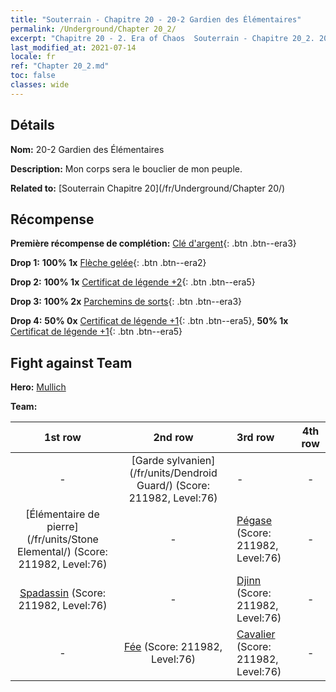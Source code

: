 ```yaml
---
title: "Souterrain - Chapitre 20 - 20-2 Gardien des Élémentaires"
permalink: /Underground/Chapter 20_2/
excerpt: "Chapitre 20 - 2. Era of Chaos  Souterrain - Chapitre 20_2. 20-2 Gardien des Élémentaires"
last_modified_at: 2021-07-14
locale: fr
ref: "Chapter 20_2.md"
toc: false
classes: wide
---
```


## Détails

 **Nom:** 20-2 Gardien des Élémentaires

 **Description:** Mon corps sera le bouclier de mon peuple.

 **Related to:** [Souterrain Chapitre 20](/fr/Underground/Chapter 20/)

## Récompense

 **Première récompense de complétion:** [Clé d'argent](/ItemsFR/con_693/){: .btn .btn--era3}

 **Drop 1:** **100% 1x** [Flèche gelée](/ItemsFR/her_431/){: .btn .btn--era2}

 **Drop 2:** **100% 1x** [Certificat de légende +2](/ItemsFR/mat_81/){: .btn .btn--era5}

 **Drop 3:** **100% 2x** [Parchemins de sorts](/ItemsFR/con_694/){: .btn .btn--era3}

 **Drop 4:** **50% 0x** [Certificat de légende +1](/ItemsFR/mat_74/){: .btn .btn--era5}, **50% 1x** [Certificat de légende +1](/ItemsFR/mat_74/){: .btn .btn--era5}


## Fight against Team
 **Hero:** [Mullich](/fr/heroes/Mullich/)

 **Team:**


  | 1st row | 2nd row | 3rd row | 4th row |
  |:----:|:----:|:----|:----:|
  | - | [Garde sylvanien](/fr/units/Dendroid Guard/) (Score: 211982, Level:76)  | - | - |
  | [Élémentaire de pierre](/fr/units/Stone Elemental/) (Score: 211982, Level:76)  | - | [Pégase](/fr/units/Pegasus/) (Score: 211982, Level:76)  | - |
  | [Spadassin](/fr/units/Swordsman/) (Score: 211982, Level:76)  | - | [Djinn](/fr/units/Genie/) (Score: 211982, Level:76)  | - |
  | - | [Fée](/fr/units/Sprite/) (Score: 211982, Level:76)  | [Cavalier](/fr/units/Cavalier/) (Score: 211982, Level:76)  | - |


